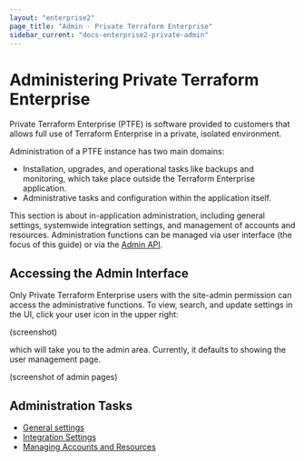 ```yaml
---
layout: "enterprise2"
page_title: "Admin - Private Terraform Enterprise"
sidebar_current: "docs-enterprise2-private-admin"
---
```


# Administering Private Terraform Enterprise

Private Terraform Enterprise (PTFE) is software provided to customers that allows full use of Terraform Enterprise in a private, isolated environment.

Administration of a PTFE instance has two main domains:

- Installation, upgrades, and operational tasks like backups and monitoring, which take place outside the Terraform Enterprise application.
- Administrative tasks and configuration within the application itself.

This section is about in-application administration, including general settings, systemwide integration settings, and management of accounts and resources. Administration functions can be managed via user interface (the focus of this guide) or via the [Admin API](../api/admin/index.html).

## Accessing the Admin Interface

Only Private Terraform Enterprise users with the site-admin permission can access the administrative functions. To view, search, and update settings in the UI, click your user icon in the upper right:

(screenshot)

which will take you to the admin area. Currently, it defaults to showing the user management page. 

(screenshot of admin pages)

## Administration Tasks

* [General settings](./general.html)
* [Integration Settings](./integrations.html)
* [Managing Accounts and Resources](./resources.html)
